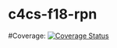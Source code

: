 # c4cs-f18-rpn
#Coverage: [![Coverage Status](https://coveralls.io/repos/github/palisha/c4cs-f18-rpn/badge.svg?branch=master)](https://coveralls.io/github/palisha/c4cs-f18-rpn?branch=master)
